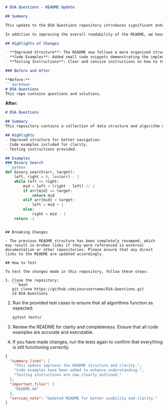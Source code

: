 ```markdown
# DSA Questions - README Update

## Summary

This update to the DSA Questions repository introduces significant enhancements to the documentation, specifically the README file. The primary goal of these changes is to improve clarity and usability for developers and contributors who are navigating the repository. By providing a more structured overview of the project and its purpose, we aim to foster a better understanding of the data structures and algorithms covered, as well as how to effectively contribute to the project.

In addition to improving the overall readability of the README, we have also incorporated small code examples to demonstrate key concepts and usage scenarios. This will help new users quickly grasp the practical applications of the algorithms and data structures included in the repository. Furthermore, the updated README outlines the steps required for testing, ensuring that contributors can validate their changes easily and efficiently.

## Highlights of Changes

- **Improved Structure**: The README now follows a more organized structure, making it easier for users to find relevant information.
- **Code Examples**: Added small code snippets demonstrating the implementation of various data structures and algorithms.
- **Testing Instructions**: Clear and concise instructions on how to test changes have been included.

### Before and After

**Before:**
```markdown
# DSA Questions
This repo contains questions and solutions.
```

**After:**
```markdown
# DSA Questions

## Summary
This repository contains a collection of data structure and algorithm questions with solutions in multiple programming languages.

## Highlights
- Improved structure for better navigation.
- Code examples included for clarity.
- Testing instructions provided.

## Examples
### Binary Search
```python
def binary_search(arr, target):
    left, right = 0, len(arr) - 1
    while left <= right:
        mid = left + (right - left) // 2
        if arr[mid] == target:
            return mid
        elif arr[mid] < target:
            left = mid + 1
        else:
            right = mid - 1
    return -1
```
```

## Breaking Changes

- The previous README structure has been completely revamped, which may result in broken links if they were referenced in external documentation or other repositories. Please ensure that any direct links to the README are updated accordingly.

## How to Test

To test the changes made in this repository, follow these steps:

1. Clone the repository:
   ```bash
   git clone https://github.com/yourusername/DSA-Questions.git
   cd DSA-Questions
   ```

2. Run the provided test cases to ensure that all algorithms function as expected:
   ```bash
   pytest tests/
   ```

3. Review the README for clarity and completeness. Ensure that all code examples are accurate and executable.

4. If you have made changes, run the tests again to confirm that everything is still functioning correctly.

```json
{
  "summary_lines": [
    "This update improves the README structure and clarity.",
    "Code examples have been added to enhance understanding.",
    "Testing instructions are now clearly outlined."
  ],
  "important_files": [
    "README.md"
  ],
  "version_note": "Updated README for better usability and clarity."
}
```
```